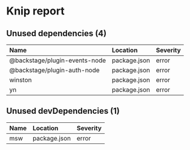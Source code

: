 # Knip report

## Unused dependencies (4)

| Name                          | Location     | Severity |
| :---------------------------- | :----------- | :------- |
| @backstage/plugin-events-node | package.json | error    |
| @backstage/plugin-auth-node   | package.json | error    |
| winston                       | package.json | error    |
| yn                            | package.json | error    |

## Unused devDependencies (1)

| Name | Location     | Severity |
| :-- | :----------- | :------- |
| msw | package.json | error    |

